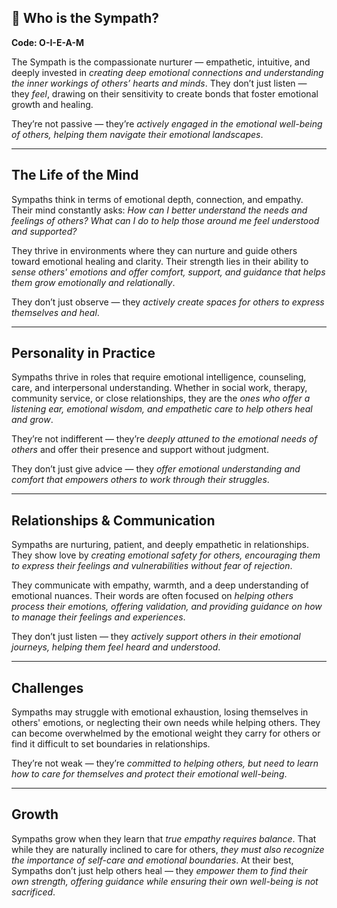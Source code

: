 ## 💫 Who is the Sympath?  
**Code: O-I-E-A-M**

The Sympath is the compassionate nurturer — empathetic, intuitive, and deeply invested in *creating deep emotional connections and understanding the inner workings of others’ hearts and minds*. They don’t just listen — they *feel*, drawing on their sensitivity to create bonds that foster emotional growth and healing.

They’re not passive — they’re *actively engaged in the emotional well-being of others, helping them navigate their emotional landscapes*.

---

## The Life of the Mind

Sympaths think in terms of emotional depth, connection, and empathy. Their mind constantly asks: *How can I better understand the needs and feelings of others? What can I do to help those around me feel understood and supported?*

They thrive in environments where they can nurture and guide others toward emotional healing and clarity. Their strength lies in their ability to *sense others' emotions and offer comfort, support, and guidance that helps them grow emotionally and relationally*.

They don’t just observe — they *actively create spaces for others to express themselves and heal*.

---

## Personality in Practice

Sympaths thrive in roles that require emotional intelligence, counseling, care, and interpersonal understanding. Whether in social work, therapy, community service, or close relationships, they are the *ones who offer a listening ear, emotional wisdom, and empathetic care to help others heal and grow*.

They’re not indifferent — they’re *deeply attuned to the emotional needs of others* and offer their presence and support without judgment.

They don’t just give advice — they *offer emotional understanding and comfort that empowers others to work through their struggles*.

---

## Relationships & Communication

Sympaths are nurturing, patient, and deeply empathetic in relationships. They show love by *creating emotional safety for others, encouraging them to express their feelings and vulnerabilities without fear of rejection*.

They communicate with empathy, warmth, and a deep understanding of emotional nuances. Their words are often focused on *helping others process their emotions, offering validation, and providing guidance on how to manage their feelings and experiences*.

They don’t just listen — they *actively support others in their emotional journeys, helping them feel heard and understood*.

---

## Challenges

Sympaths may struggle with emotional exhaustion, losing themselves in others' emotions, or neglecting their own needs while helping others. They can become overwhelmed by the emotional weight they carry for others or find it difficult to set boundaries in relationships.

They’re not weak — they’re *committed to helping others, but need to learn how to care for themselves and protect their emotional well-being*.

---

## Growth

Sympaths grow when they learn that *true empathy requires balance*. That while they are naturally inclined to care for others, *they must also recognize the importance of self-care and emotional boundaries*. At their best, Sympaths don’t just help others heal — they *empower them to find their own strength, offering guidance while ensuring their own well-being is not sacrificed*.
